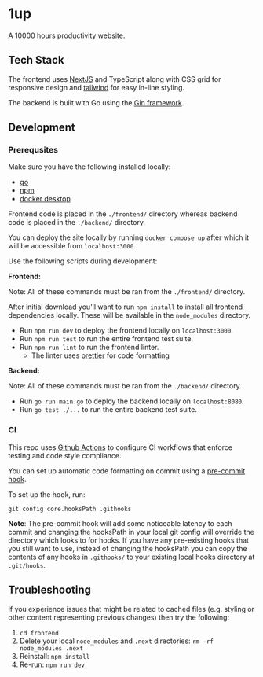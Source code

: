 # 1up

A 10000 hours productivity website.

## Tech Stack

The frontend uses [NextJS](https://nextjs.org/) and TypeScript along with CSS grid for responsive design and [tailwind](https://tailwindcss.com/) for easy in-line styling.

The backend is built with Go using the [Gin framework](https://gin-gonic.com/).

## Development

### Prerequsites
Make sure you have the following installed locally:
- [go](https://go.dev/doc/install)
- [npm](https://nodejs.org/en/download)
- [docker desktop](https://www.docker.com/products/docker-desktop/)

Frontend code is placed in the `./frontend/` directory whereas backend code is placed in the `./backend/` directory.

You can deploy the site locally by running `docker compose up` after which it will be accessible from `localhost:3000`.

Use the following scripts during development:

**Frontend:**

Note: All of these commands must be ran from the `./frontend/` directory.

After initial download you'll want to run `npm install` to install all frontend dependencies locally. These will be available in the `node_modules` directory.

- Run `npm run dev` to deploy the frontend locally on `localhost:3000`.
- Run `npm run test` to run the entire frontend test suite.
- Run `npm run lint` to run the frontend linter.
  - The linter uses [prettier](https://prettier.io/) for code formatting

**Backend:**

Note: All of these commands must be ran from the `./backend/` directory.

- Run `go run main.go` to deploy the backend locally on `localhost:8080`.
- Run `go test ./...` to run the entire backend test suite.

### CI
This repo uses [Github Actions](https://github.com/features/actions) to configure CI workflows that enforce testing and code style compliance.

You can set up automatic code formatting on commit using a [pre-commit hook](https://github.com/dvochoa/1up/tree/main/.githooks/pre-commit).

To set up the hook, run:

```shell
git config core.hooksPath .githooks
```

**Note**: The pre-commit hook will add some noticeable latency to each commit and changing the hooksPath in your local git config will override the directory which looks to for hooks. If you have any pre-existing hooks that you still want to use, instead of changing the hooksPath you can copy the contents of any hooks in `.githooks/` to your existing local hooks directory at `.git/hooks`.

## Troubleshooting

If you experience issues that might be related to cached files (e.g. styling or other content representing previous changes) then try the following:

1. `cd frontend`
2. Delete your local `node_modules` and `.next` directories: `rm -rf node_modules .next`
3. Reinstall: `npm install`
4. Re-run: `npm run dev`
